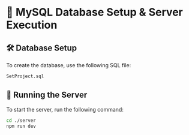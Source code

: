 # 📂 MySQL Database Setup & Server Execution

## 🛠️ Database Setup
To create the database, use the following SQL file:
```bash
SetProject.sql
```

## 🚀 Running the Server
To start the server, run the following command:
```bash
cd ./server 
npm run dev
```
